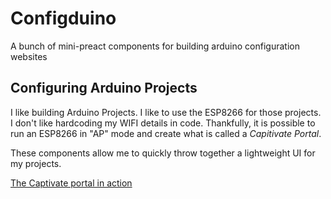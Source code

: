 # Configduino

A bunch of mini-preact components for building arduino configuration websites

## Configuring Arduino Projects

I like building Arduino Projects. I like to use the ESP8266 for those projects. I don't like hardcoding my WIFI details in code. Thankfully, it is possible to run an ESP8266 in "AP" mode and create what is called a _Capitivate Portal_.

These components allow me to quickly throw together a lightweight UI for my projects.

[The Captivate portal in action](https://github.com/madpilot/configduino/blob/master/docs/images/example.jpg)
